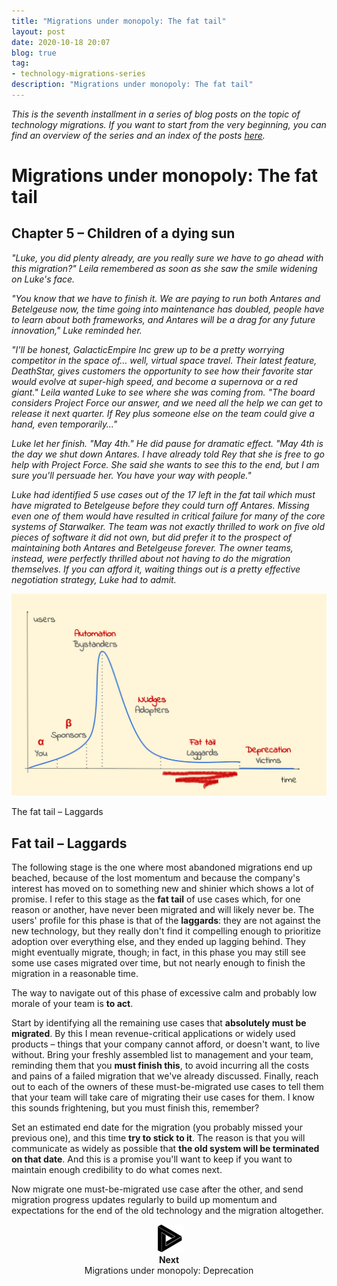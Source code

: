 ```yaml
---
title: "Migrations under monopoly: The fat tail"
layout: post
date: 2020-10-18 20:07
blog: true
tag:
- technology-migrations-series
description: "Migrations under monopoly: The fat tail"
---
```


_This is the seventh installment in a series of blog posts on the topic of technology migrations. If you want to start from the very beginning, you can find an overview of the series and an index of the posts [here](http://poros.github.io/the-technology-migrations-series/)._

# Migrations under monopoly: The fat tail

## Chapter 5 – Children of a dying sun

_"Luke, you did plenty already, are you really sure we have to go ahead with this migration?" Leila remembered as soon as she saw the smile widening on Luke's face._

_"You know that we have to finish it. We are paying to run both Antares and Betelgeuse now, the time going into maintenance has doubled, people have to learn about both frameworks, and Antares will be a drag for any future innovation," Luke reminded her._

_"I'll be honest, GalacticEmpire Inc grew up to be a pretty worrying competitor in the space of… well, virtual space travel. Their latest feature, DeathStar, gives customers the opportunity to see how their favorite star would evolve at super-high speed, and become a supernova or a red giant." Leila wanted Luke to see where she was coming from. "The board considers Project Force our answer, and we need all the help we can get to release it next quarter. If Rey plus someone else on the team could give a hand, even temporarily…"_

_Luke let her finish. "May 4th." He did pause for dramatic effect. "May 4th is the day we shut down Antares. I have already told Rey that she is free to go help with Project Force. She said she wants to see this to the end, but I am sure you'll persuade her. You have your way with people."_

_Luke had identified 5 use cases out of the 17 left in the fat tail which must have migrated to Betelgeuse before they could turn off Antares. Missing even one of them would have resulted in critical failure for many of the core systems of Starwalker. The team was not exactly thrilled to work on five old pieces of software it did not own, but did prefer it to the prospect of maintaining both Antares and Betelgeuse forever. The owner teams, instead, were perfectly thrilled about not having to do the migration themselves. If you can afford it, waiting things out is a pretty effective negotiation strategy, Luke had to admit._

![The fat tail](/assets/images/migrations_under_monopoly_5.png)
<figcaption class="caption">The fat tail – Laggards</figcaption>

## Fat tail – Laggards

The following stage is the one where most abandoned migrations end up beached, because of the lost momentum and because the company's interest has moved on to something new and shinier which shows a lot of promise. I refer to this stage as the **fat tail** of use cases which, for one reason or another, have never been migrated and will likely never be. The users' profile for this phase is that of the **laggards**: they are not against the new technology, but they really don't find it compelling enough to prioritize adoption over everything else, and they ended up lagging behind. They might eventually migrate, though; in fact, in this phase you may still see some use cases migrated over time, but not nearly enough to finish the migration in a reasonable time.

The way to navigate out of this phase of excessive calm and probably low morale of your team is **to act**.

Start by identifying all the remaining use cases that **absolutely must be migrated**. By this I mean revenue-critical applications or widely used products – things that your company cannot afford, or doesn't want, to live without. Bring your freshly assembled list to management and your team, reminding them that you **must finish this**, to avoid incurring all the costs and pains of a failed migration that we've already discussed. Finally, reach out to each of the owners of these must-be-migrated use cases to tell them that your team will take care of migrating their use cases for them. I know this sounds frightening, but you must finish this, remember?

Set an estimated end date for the migration (you probably missed your previous one), and this time **try to stick to it**. The reason is that you will communicate as widely as possible that **the old system will be terminated on that date**. And this is a promise you'll want to keep if you want to maintain enough credibility to do what comes next.

Now migrate one must-be-migrated use case after the other, and send migration progress updates regularly to build up momentum and expectations for the end of the old technology and the migration altogether.

<div align="center">
<a href="http://poros.github.io/mum-deprecation/">
<img src="/assets/images/next.png" alt="Next">
</a>
<b><figcaption class="caption">Next</figcaption></b>
<figcaption class="caption">Migrations under monopoly: Deprecation</figcaption>
</div>
